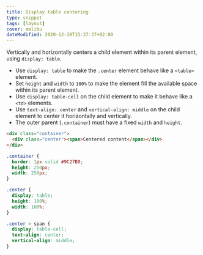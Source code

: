 ```yaml
---
title: Display table centering
type: snippet
tags: [layout]
cover: malibu
dateModified: 2020-12-30T15:37:37+02:00
---
```


Vertically and horizontally centers a child element within its parent element, using `display: table`.

- Use `display: table` to make the `.center` element behave like a `<table>` element.
- Set `height` and `width` to `100%` to make the element fill the available space within its parent element.
- Use `display: table-cell` on the child element to make it behave like a `<td>` elements.
- Use `text-align: center` and `vertical-align: middle` on the child element to center it horizontally and vertically.
- The outer parent (`.container`) must have a fixed `width` and `height`.

```html
<div class="container">
  <div class="center"><span>Centered content</span></div>
</div>
```

```css
.container {
  border: 1px solid #9C27B0;
  height: 250px;
  width: 250px;
}

.center {
  display: table;
  height: 100%;
  width: 100%;
}

.center > span {
  display: table-cell;
  text-align: center;
  vertical-align: middle;
}
```
